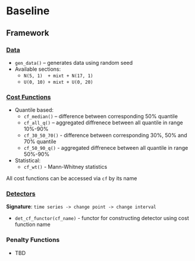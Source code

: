 # Baseline

## Framework
### [Data](gen.R)
- `gen_data()` – generates data using random seed
- Available sections:
  - `N(5, 1)  + mixt + N(17, 1)`
  - `U(0, 10) + mixt + U(0, 20)`


### [Cost Functions](cf.R)
- Quantile based:
  - `cf_median()` – difference between corresponding 50% quantile
  - `cf_all_q()` – aggregated diffrenece between all quantile in range 10%-90%
  - `cf_30_50_70()` - difference between corresponding 30%, 50% and 70% quantile
  - `cf_50_90_q()` - aggregated diffrenece between all quantile in range 50%-90%
- Statistical:
  - `cf_wt()` - Mann-Whitney statistics

All cost functions can be accessed via `cf` by its name

### [Detectors](detectors.R)
**Signature**: `time series -> change point -> change interval`



- `det_cf_functor(cf_name)` - functor for constructing detector using cost function name


### Penalty Functions
- TBD
